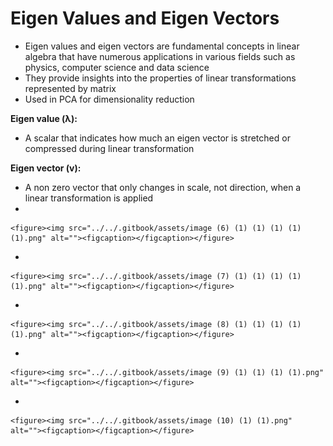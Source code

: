 # Eigen Values and Eigen Vectors

* Eigen values and eigen vectors are fundamental concepts in linear algebra that have numerous applications in various fields such as physics, computer science and data science
* They provide insights into the properties of linear transformations represented by matrix
* Used in PCA for dimensionality reduction

**Eigen value (λ):**

* A scalar that indicates how much an eigen vector is stretched or compressed during linear transformation

**Eigen vector (v):**

* A non zero vector that only changes in scale, not direction, when a linear transformation is applied
*

    <figure><img src="../../.gitbook/assets/image (6) (1) (1) (1) (1) (1).png" alt=""><figcaption></figcaption></figure>
*

    <figure><img src="../../.gitbook/assets/image (7) (1) (1) (1) (1) (1).png" alt=""><figcaption></figcaption></figure>
*

    <figure><img src="../../.gitbook/assets/image (8) (1) (1) (1) (1) (1).png" alt=""><figcaption></figcaption></figure>
*

    <figure><img src="../../.gitbook/assets/image (9) (1) (1) (1) (1).png" alt=""><figcaption></figcaption></figure>
*

    <figure><img src="../../.gitbook/assets/image (10) (1) (1).png" alt=""><figcaption></figcaption></figure>
